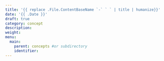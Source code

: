 ```yaml
---
title: '{{ replace .File.ContentBaseName `-` ` ` | title | humanize}}'
date: '{{ .Date }}'
draft: true
category: concept
description:
weight:
menu:
  main:
    parent: concepts #or subdirectory
    identifier:
---
```


<!---
Explain what this section is about. Explain why it matters to the end user
--->

<!---
## <about_topic>
try to use headings to summarize their text content

Use subheadings as needed,
but avoid going to level 4 without trying all alternatives
-->


<!--
## Read more
link to further reading -->


